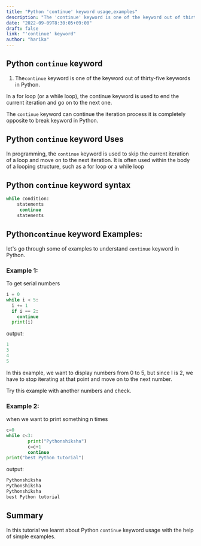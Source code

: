 ```yaml
---
title: "Python 'continue' keyword usage,examples"
description: "The 'continue' keyword is one of the keyword out of thirty-five keywords in Python"
date: "2022-09-09T8:30:05+09:00"
draft: false
link: "'continue' keyword"
author: "harika"
---
```


## Python `continue` keyword 

1. The`continue` keyword is one of the keyword out of thirty-five keywords in Python.

In a for loop (or a while loop), the continue keyword is used to end the current iteration and go on to the next one. 

The `continue` keyword can continue the iteration process it is completely opposite to break keyword in Python.

## Python `continue` keyword Uses

In programming, the `continue` keyword is used to skip the current iteration of a loop and move on to the next iteration.
It is often used within the body of a looping structure, such as a for loop or a while loop

## Python `continue`  keyword syntax

```Python
while condition:
    statements  
     continue
    statements
```

## Python`continue` keyword Examples:

let's go through some of examples to understand `continue` keyword in Python.

### Example 1:
To get serial numbers 

```Python
i = 0
while i < 5:
  i += 1
  if i == 2:
    continue
  print(i) 
```

output:
```Python
1
3
4
5
```
In this example, we want to display numbers from 0 to 5, but since I is 2, we have to stop iterating at that point and move on to the next number. 

Try this example with another numbers and check.

### Example 2:
when we want to print something n times

```Python
c=0
while c<3:
        print("Pythonshiksha")
        c=c+1
        continue
print("best Python tutorial")
```
output:

```Python
Pythonshiksha
Pythonshiksha
Pythonshiksha
best Python tutorial
```

## Summary
In this tutorial we learnt about Python `continue` keyword usage with the help of simple examples.
